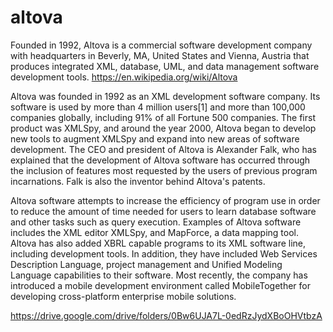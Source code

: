 # altova
Founded in 1992, Altova is a commercial software development company with headquarters in Beverly, MA, United States and Vienna, Austria that produces integrated XML, database, UML, and data management software development tools. https://en.wikipedia.org/wiki/Altova

Altova was founded in 1992 as an XML development software company. Its software is used by more than 4 million users[1] and more than 100,000 companies globally, including 91% of all Fortune 500 companies. The first product was XMLSpy, and around the year 2000, Altova began to develop new tools to augment XMLSpy and expand into new areas of software development. The CEO and president of Altova is Alexander Falk, who has explained that the development of Altova software has occurred through the inclusion of features most requested by the users of previous program incarnations. Falk is also the inventor behind Altova's patents.

Altova software attempts to increase the efficiency of program use in order to reduce the amount of time needed for users to learn database software and other tasks such as query execution. Examples of Altova software includes the XML editor XMLSpy, and MapForce, a data mapping tool. Altova has also added XBRL capable programs to its XML software line, including development tools. In addition, they have included Web Services Description Language, project management and Unified Modeling Language capabilities to their software. Most recently, the company has introduced a mobile development environment called MobileTogether for developing cross-platform enterprise mobile solutions.

https://drive.google.com/drive/folders/0Bw6UJA7L-0edRzJydXBoOHVtbzA
